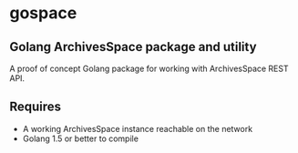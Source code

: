 
# gospace

## Golang ArchivesSpace package and utility

A proof of concept Golang package for working with ArchivesSpace REST API.

## Requires

+ A working ArchivesSpace instance reachable on the network
+ Golang 1.5 or better to compile

